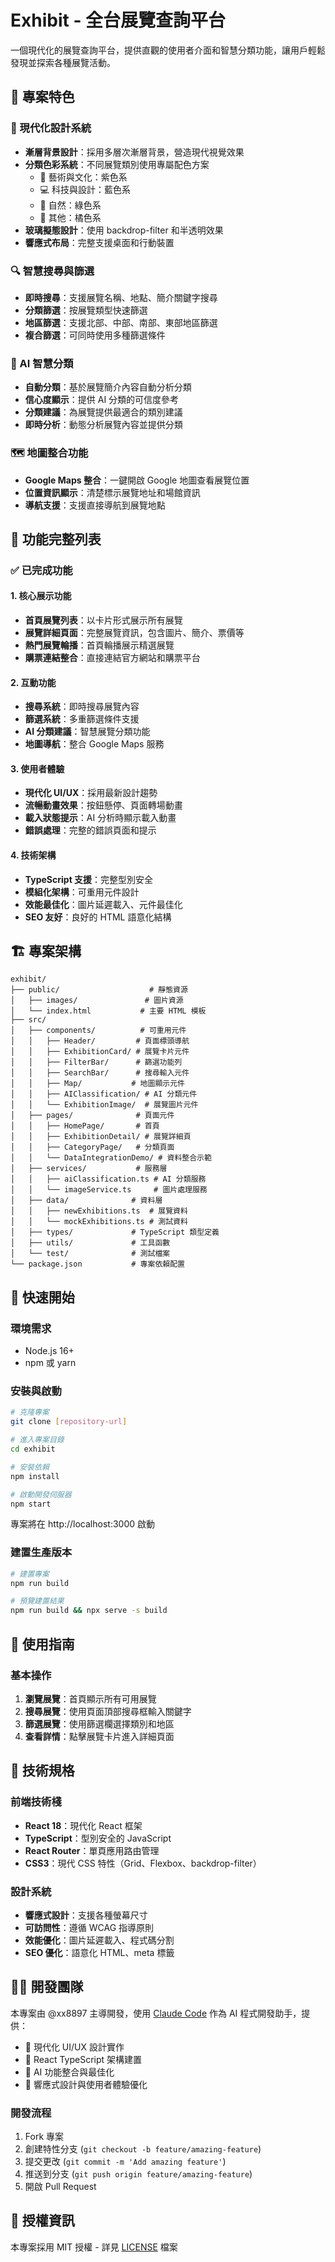 # Exhibit - 全台展覽查詢平台

一個現代化的展覽查詢平台，提供直觀的使用者介面和智慧分類功能，讓用戶輕鬆發現並探索各種展覽活動。

## 🚀 專案特色

### 🎨 現代化設計系統

- **漸層背景設計**：採用多層次漸層背景，營造現代視覺效果
- **分類色彩系統**：不同展覽類別使用專屬配色方案
  - 🎨 藝術與文化：紫色系
  - 💻 科技與設計：藍色系
  - 🌱 自然：綠色系
  - 🎯 其他：橘色系
- **玻璃擬態設計**：使用 backdrop-filter 和半透明效果
- **響應式布局**：完整支援桌面和行動裝置

### 🔍 智慧搜尋與篩選

- **即時搜尋**：支援展覽名稱、地點、簡介關鍵字搜尋
- **分類篩選**：按展覽類型快速篩選
- **地區篩選**：支援北部、中部、南部、東部地區篩選
- **複合篩選**：可同時使用多種篩選條件

### 🤖 AI 智慧分類

- **自動分類**：基於展覽簡介內容自動分析分類
- **信心度顯示**：提供 AI 分類的可信度參考
- **分類建議**：為展覽提供最適合的類別建議
- **即時分析**：動態分析展覽內容並提供分類

### 🗺️ 地圖整合功能

- **Google Maps 整合**：一鍵開啟 Google 地圖查看展覽位置
- **位置資訊顯示**：清楚標示展覽地址和場館資訊
- **導航支援**：支援直接導航到展覽地點

## 📱 功能完整列表

### ✅ 已完成功能

#### 1. 核心展示功能

- **首頁展覽列表**：以卡片形式展示所有展覽
- **展覽詳細頁面**：完整展覽資訊，包含圖片、簡介、票價等
- **熱門展覽輪播**：首頁輪播展示精選展覽
- **購票連結整合**：直接連結官方網站和購票平台

#### 2. 互動功能

- **搜尋系統**：即時搜尋展覽內容
- **篩選系統**：多重篩選條件支援
- **AI 分類建議**：智慧展覽分類功能
- **地圖導航**：整合 Google Maps 服務

#### 3. 使用者體驗

- **現代化 UI/UX**：採用最新設計趨勢
- **流暢動畫效果**：按鈕懸停、頁面轉場動畫
- **載入狀態提示**：AI 分析時顯示載入動畫
- **錯誤處理**：完整的錯誤頁面和提示

#### 4. 技術架構

- **TypeScript 支援**：完整型別安全
- **模組化架構**：可重用元件設計
- **效能最佳化**：圖片延遲載入、元件最佳化
- **SEO 友好**：良好的 HTML 語意化結構

## 🏗️ 專案架構

```
exhibit/
├── public/                    # 靜態資源
│   ├── images/               # 圖片資源
│   └── index.html           # 主要 HTML 模板
├── src/
│   ├── components/          # 可重用元件
│   │   ├── Header/         # 頁面標頭導航
│   │   ├── ExhibitionCard/ # 展覽卡片元件
│   │   ├── FilterBar/      # 篩選功能列
│   │   ├── SearchBar/      # 搜尋輸入元件
│   │   ├── Map/           # 地圖顯示元件
│   │   ├── AIClassification/ # AI 分類元件
│   │   └── ExhibitionImage/  # 展覽圖片元件
│   ├── pages/              # 頁面元件
│   │   ├── HomePage/       # 首頁
│   │   ├── ExhibitionDetail/ # 展覽詳細頁
│   │   ├── CategoryPage/   # 分類頁面
│   │   └── DataIntegrationDemo/ # 資料整合示範
│   ├── services/           # 服務層
│   │   ├── aiClassification.ts # AI 分類服務
│   │   └── imageService.ts     # 圖片處理服務
│   ├── data/              # 資料層
│   │   ├── newExhibitions.ts  # 展覽資料
│   │   └── mockExhibitions.ts # 測試資料
│   ├── types/             # TypeScript 類型定義
│   ├── utils/             # 工具函數
│   └── test/              # 測試檔案
└── package.json           # 專案依賴配置
```

## 🚀 快速開始

### 環境需求

- Node.js 16+
- npm 或 yarn

### 安裝與啟動

```bash
# 克隆專案
git clone [repository-url]

# 進入專案目錄
cd exhibit

# 安裝依賴
npm install

# 啟動開發伺服器
npm start
```

專案將在 http://localhost:3000 啟動

### 建置生產版本

```bash
# 建置專案
npm run build

# 預覽建置結果
npm run build && npx serve -s build
```

## 🎯 使用指南

### 基本操作

1. **瀏覽展覽**：首頁顯示所有可用展覽
2. **搜尋展覽**：使用頁面頂部搜尋框輸入關鍵字
3. **篩選展覽**：使用篩選欄選擇類別和地區
4. **查看詳情**：點擊展覽卡片進入詳細頁面

## 🔧 技術規格

### 前端技術棧

- **React 18**：現代化 React 框架
- **TypeScript**：型別安全的 JavaScript
- **React Router**：單頁應用路由管理
- **CSS3**：現代 CSS 特性（Grid、Flexbox、backdrop-filter）

### 設計系統

- **響應式設計**：支援各種螢幕尺寸
- **可訪問性**：遵循 WCAG 指導原則
- **效能優化**：圖片延遲載入、程式碼分割
- **SEO 優化**：語意化 HTML、meta 標籤

## 👨‍💻 開發團隊

本專案由 @xx8897 主導開發，使用 [Claude Code](https://claude.ai/code) 作為 AI 程式開發助手，提供：

- 🎨 現代化 UI/UX 設計實作
- 🔧 React TypeScript 架構建置
- 🤖 AI 功能整合與最佳化
- 📱 響應式設計與使用者體驗優化

### 開發流程

1. Fork 專案
2. 創建特性分支 (`git checkout -b feature/amazing-feature`)
3. 提交更改 (`git commit -m 'Add amazing feature'`)
4. 推送到分支 (`git push origin feature/amazing-feature`)
5. 開啟 Pull Request

## 📝 授權資訊

本專案採用 MIT 授權 - 詳見 [LICENSE](LICENSE) 檔案
